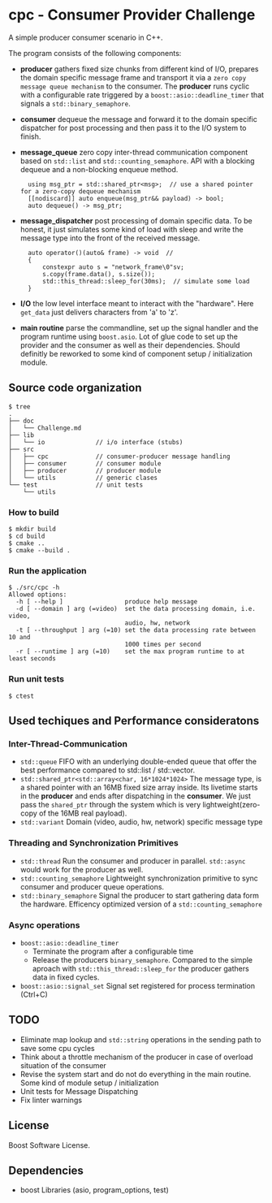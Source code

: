 # cpc - Consumer Provider Challenge

A simple producer consumer scenario in C++.

The program consists of the following components:

* **producer** gathers fixed size chunks from different kind of I/O, prepares the domain specific message frame and transport it via a `zero copy message queue mechanism` to the consumer. The **producer** runs cyclic with a configurable rate triggered by a `boost::asio::deadline_timer` that signals a `std::binary_semaphore`.

* **consumer** dequeue the message and forward it to the domain specific dispatcher for post processing and then pass it to the I/O system to finish.

* **message_queue** zero copy inter-thread communication component based on `std::list` and `std::counting_semaphore`. API with a blocking dequeue and a non-blocking enqueue method.

        using msg_ptr = std::shared_ptr<msg>;  // use a shared pointer for a zero-copy dequeue mechanism
        [[nodiscard]] auto enqueue(msg_ptr&& payload) -> bool;
        auto dequeue() -> msg_ptr;

* **message_dispatcher** post processing of domain specific data. To be honest, it just simulates some kind of load with sleep and write the message type into the front of the received message.

        auto operator()(auto& frame) -> void  //
        {
            constexpr auto s = "network_frame\0"sv;
            s.copy(frame.data(), s.size());
            std::this_thread::sleep_for(30ms);  // simulate some load        
        }

* **I/O** the low level interface meant to interact with the "hardware". Here `get_data` just delivers characters from 'a' to 'z'.

* **main routine** parse the commandline, set up the signal handler and the program runtime using `boost.asio`. Lot of glue code to set up the provider and the consumer as well as their dependencies. Should definitly be reworked to some kind of component setup / initialization module.

## Source code organization

    $ tree
    .
    ├── doc
    │   └── Challenge.md
    ├── lib
    │   └── io              // i/o interface (stubs)
    ├── src
    │   ├── cpc             // consumer-producer message handling
    │   ├── consumer        // consumer module
    │   ├── producer        // producer module
    │   └── utils           // generic clases
    └── test                // unit tests
        └── utils

### How to build
    $ mkdir build
    $ cd build
    $ cmake ..
    $ cmake --build .

### Run the application
    $ ./src/cpc -h
    Allowed options:
      -h [ --help ]                 produce help message
      -d [ --domain ] arg (=video)  set the data processing domain, i.e. video, 
                                    audio, hw, network
      -t [ --throughput ] arg (=10) set the data processing rate between 10 and 
                                    1000 times per second
      -r [ --runtime ] arg (=10)    set the max program runtime to at least seconds

### Run unit tests
    $ ctest

## Used techiques and Performance consideratons

### Inter-Thread-Communication
- `std::queue`
    FIFO with an underlying double-ended queue that offer the best performance compared to std::list / std::vector.
- `std::shared_ptr<std::array<char, 16*1024*1024>`
    The message type, is a shared pointer with an 16MB fixed size array inside.
    Its livetime starts in the **producer** and ends after dispatching in the **consumer**. We just pass the `shared_ptr` through the system which is very lightweight(zero-copy of the 16MB real payload).
- `std::variant`
    Domain (video, audio, hw, network) specific message type

### Threading and Synchronization Primitives
- `std::thread`
    Run the consumer and producer in parallel. `std::async` would work for the producer as well.
- `std::counting_semaphore`
    Lightweight synchronization primitive to sync consumer and producer queue operations.
- `std::binary_semaphore`
    Signal the producer to start gathering data form the hardware. Efficency optimized version of a `std::counting_semaphore`

### Async operations
- `boost::asio::deadline_timer`
    - Terminate the program after a configurable time
    - Release the producers `binary_semaphore`. Compared to the simple aproach with `std::this_thread::sleep_for` the producer gathers data in fixed cycles.
- `boost::asio::signal_set`
    Signal set registered for process termination (Ctrl+C)

## TODO
- Eliminate map lookup and `std::string` operations in the sending path to save some cpu cycles
- Think about a throttle mechanism of the producer in case of overload situation of the consumer
- Revise the system start and do not do everything in the main routine. Some kind of module setup / initialization
- Unit tests for Message Dispatching
- Fix linter warnings

## License

Boost Software License.

## Dependencies

- boost Libraries (asio, program_options, test)